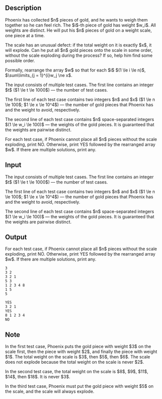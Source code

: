 ## Description

<div><p>Phoenix has collected $n$ pieces of gold, and he wants to weigh them together so he can feel rich. The $i$-th piece of gold has weight $w_i$. All weights are <span class="tex-font-style-bf">distinct</span>. He will put his $n$ pieces of gold on a weight scale, one piece at a time. </p><p>The scale has an unusual defect: if the total weight on it is <span class="tex-font-style-bf">exactly</span> $x$, it will explode. Can he put all $n$ gold pieces onto the scale in some order, without the scale exploding during the process? If so, help him find some possible order. </p><p>Formally, rearrange the array $w$ so that for each $i$ $(1 \le i \le n)$, $\sum\limits_{j = 1}^{i}w_j \ne x$.</p></div><div class="input-specification"><p>The input consists of multiple test cases. The first line contains an integer $t$ ($1 \le t \le 1000$)&nbsp;— the number of test cases.</p><p>The first line of each test case contains two integers $n$ and $x$ ($1 \le n \le 100$; $1 \le x \le 10^4$)&nbsp;— the number of gold pieces that Phoenix has and the weight to avoid, respectively. </p><p>The second line of each test case contains $n$ space-separated integers $(1 \le w_i \le 100)$&nbsp;— the weights of the gold pieces. It is guaranteed that the weights are <span class="tex-font-style-bf">pairwise distinct</span>.</p></div><div class="output-specification"><p>For each test case, if Phoenix cannot place all $n$ pieces without the scale exploding, print <span class="tex-font-style-tt">NO</span>. Otherwise, print <span class="tex-font-style-tt">YES</span> followed by the rearranged array $w$. If there are multiple solutions, print any.</p></div>

## Input

<p>The input consists of multiple test cases. The first line contains an integer $t$ ($1 \le t \le 1000$)&nbsp;— the number of test cases.</p><p>The first line of each test case contains two integers $n$ and $x$ ($1 \le n \le 100$; $1 \le x \le 10^4$)&nbsp;— the number of gold pieces that Phoenix has and the weight to avoid, respectively. </p><p>The second line of each test case contains $n$ space-separated integers $(1 \le w_i \le 100)$&nbsp;— the weights of the gold pieces. It is guaranteed that the weights are <span class="tex-font-style-bf">pairwise distinct</span>.</p>

## Output

<p>For each test case, if Phoenix cannot place all $n$ pieces without the scale exploding, print <span class="tex-font-style-tt">NO</span>. Otherwise, print <span class="tex-font-style-tt">YES</span> followed by the rearranged array $w$. If there are multiple solutions, print any.</p>





```input1
3
3 2
3 2 1
5 3
1 2 3 4 8
1 5
5
```




```output1
YES
3 2 1
YES
8 1 2 3 4
NO
```



## Note

<p>In the first test case, Phoenix puts the gold piece with weight $3$ on the scale first, then the piece with weight $2$, and finally the piece with weight $1$. The total weight on the scale is $3$, then $5$, then $6$. The scale does not explode because the total weight on the scale is never $2$.</p><p>In the second test case, the total weight on the scale is $8$, $9$, $11$, $14$, then $18$. It is never $3$.</p><p>In the third test case, Phoenix must put the gold piece with weight $5$ on the scale, and the scale will always explode.</p>
